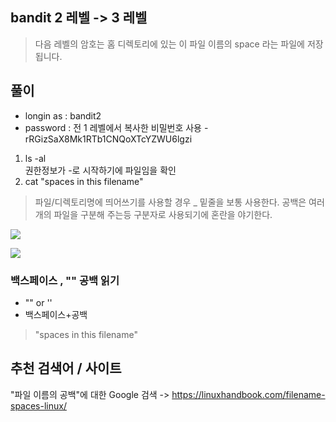 ## bandit 2 레벨 -> 3 레벨
> 다음 레벨의 암호는 홈 디렉토리에 있는 이 파일 이름의 space 라는 파일에 저장됩니다.


## 풀이 

- longin as : bandit2
- password : 전 1 레벨에서 복사한 비밀번호 사용 - rRGizSaX8Mk1RTb1CNQoXTcYZWU6lgzi

1. ls -al  
권한정보가 -로 시작하기에 파일임을 확인
2. cat "spaces in this filename"



> 파일/디렉토리명에 띄어쓰기를 사용할 경우 _ 밑줄을 보통 사용한다.
공백은 여러개의 파일을 구분해 주는등 구분자로 사용되기에 혼란을 야기한다.

![](https://velog.velcdn.com/images/estell/post/eb03eb15-542d-40ea-9531-2d049018198d/image.png)

![](https://velog.velcdn.com/images/estell/post/daf46868-5dac-4820-8c18-340cb8713e9e/image.png)



### 백스페이스 , "" 공백 읽기 

- "" or ''  
- 백스페이스+공백

> "spaces in this filename"






## 추천 검색어 / 사이트
"파일 이름의 공백"에 대한 Google 검색 -> https://linuxhandbook.com/filename-spaces-linux/
